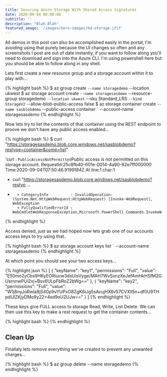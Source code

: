 ```yaml
---
title: Securing Azure Storage With Shared Access Signatures
date: 2020-09-04 00:00:00
subtitle: ''
description: "Blah Blah"
featured_image: '/images/hero-images/hd-storage.jfif'
---
```


All demos in this post can also be accomplished easily in the portal, I'm avoiding using that purely because the UI changes so often and any screenshots I post are out of date instantly, if you want to follow along you'll need to download and sign into the Azure CLI. I'm using powershell here but you should be able to follow along in any shell.

Lets first create a new resource group and a storage account within it to play with...

{% highlight bash %}
$ az group create `
    --name storagedemo `
    --location ukwest 
$ az storage account create `
    --name storagesasdemo `
    --resource-group storagedemo `
    --location ukwest `
    --sku Standard_LRS `
    --kind StorageV2 `
    --allow-blob-public-access false
$ az storage container create `
    --name sasblobdemo `
    --public-access container `
    --account-name storagesasdemo
{% endhighlight %}

Now lets try to list the contents of that container using the REST endpoint to proove we don't have any public access enabled...

{% highlight bash %}
$ curl "https://storagesasdemo.blob.core.windows.net/sasblobdemo?restype=container&comp=list"

'curl : <?xml version="1.0" encoding="utf-8"?><Error><Code>PublicAccessNotPermitted</Code><Message>Public access is not permitted on this
storage account.
RequestId:25c8fb40-601e-0014-4a90-82e7ff000000
Time:2020-09-04T07:50:46.9199184Z</Message></Error>
At line:1 char:1
+ curl "https://storagesasdemo.blob.core.windows.net/sasblobdemo?restyp ...
+ ~~~~~~~~~~~~~~~~~~~~~~~~~~~~~~~~~~~~~~~~~~~~~~~~~~~~~~~~~~~~~~~~~~~~~
    + CategoryInfo          : InvalidOperation: (System.Net.HttpWebRequest:HttpWebRequest) [Invoke-WebRequest], WebException
    + FullyQualifiedErrorId : WebCmdletWebResponseException,Microsoft.PowerShell.Commands.InvokeWebRequestCommand'
{% endhighlight %}

Access denied, just as we had hoped now lets grab one of our accounts access keys to try using that..

{% highlight bash %}
$ az storage account keys list `
    --account-name storagesasdemo
{% endhighlight %}

At which point you should see your two access keys...

{% highlight json %}
[
  {
    "keyName": "key1",
    "permissions": "Full",
    "value": "E50mo2yCbs9HKyEORiucw3dxUisVyge/MAH7WvSxnzXeJefAmHkHSfM2GUsrnnwPUi2vj+Bsv6ULpFbRoZ2bWg=="
  },
  {
    "keyName": "key2",
    "permissions": "Full",
    "value": "W1j8nyJoRwla8jS40p9vYUPxO8ZgK6iJg5sAvujHX6v57CVXll5n+df0U9THpdUIZKjyDMo9y22+4sd9oU2UJw=="
  }
]
{% endhighlight %}

These keys give FULL access to storage Read, Write, List Delete. We can then use this key to make a rest request to get the container contents...

{% highlight bash %}
{% endhighlight %}


## Clean Up
Finallaly lets remove everything we've created to prevent any unwanted charges...

{% highlight bash %}
$ az group delete --name storagedemo
{% endhighlight %}
